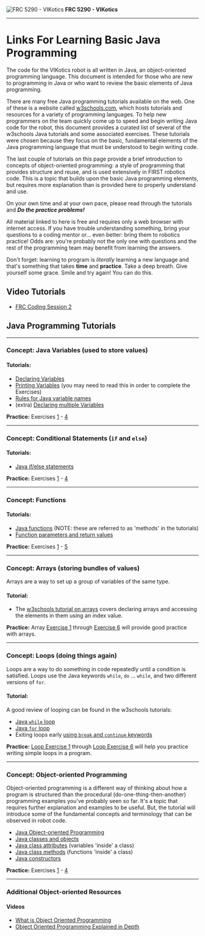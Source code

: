![FRC 5290 - VIKotics](./graphics/5920-vikotics-logo_80x80.png "FRC 5290 - VIKotics")
**FRC 5290 - VIKotics**

---

# Links For Learning Basic Java Programming

The code for the VIKotics robot is all written in Java, an object-oriented programming language.
This document is intended for those who are new to programming in Java or who want to review the
basic elements of Java programming.

There are many free Java programming tutorials available on the web.  One of these is a website
called [w3schools.com](http://www.w3schools.com), which hosts tutorials and resources for a variety
of programming languages.  To help new programmers on the team quickly come up to speed and begin
writing Java code for the robot, this document provides a curated list of several of the w3schools
Java tutorials and some associated exercises.  These tutorials were chosen because they focus on the
basic, fundamental elements of the Java programming language that must be understood to begin
writing code.

The last couple of tutorials on this page provide a brief introduction to concepts of
object-oriented programming: a style of programming that provides structure and reuse, and is used
extensively in FIRST robotics code.  This is a topic that builds upon the basic Java programming
elements, but requires more explanation than is provided here to properly understand and use.

On your own time and at your own pace, please read through the tutorials and ***Do the practice problems!***

All material linked to here is free and requires only a web browser with internet access.  If you
have trouble understanding something, bring your questions to a coding mentor or... even better:
bring them to robotics practice!  Odds are: you're probably not the only one with questions and the
rest of the programming team may benefit from learning the answers.

Don't forget: learning to program is *literally* learning a new language and that's something that
takes **time** and **practice**.  Take a deep breath.  Give yourself some grace.  Smile and try
again!  You can do this.

## Video Tutorials

- [FRC Coding Session 2](https://www.youtube.com/watch?v=xd-ii0yuMUY&list=PLdSjt0bIyfW8KPomVR9ISdbFxKAHucaDn&index=2)

## Java Programming Tutorials

---

### Concept: Java Variables (used to store values)

#### Tutorials:

- [Declaring Variables](https://www.w3schools.com/java/java_variables.asp)
- [Printing Variables](https://www.w3schools.com/java/java_variables_print.asp) (you may need to
  read this in order to complete the Exercises)
- [Rules for Java variable names](https://www.w3schools.com/java/java_variables_identifiers.asp)
- (extra) [Declaring multiple Variables](https://www.w3schools.com/java/java_variables_multiple.asp)

**Practice:** Exercises [1](https://www.w3schools.com/java/exercise.asp?filename=exercise_variables1) -
[4](https://www.w3schools.com/java/exercise.asp?filename=exercise_variables4)

---

### Concept: Conditional Statements (`if` and `else`)

#### Tutorials:

- [Java if/else statements](https://www.w3schools.com/java/java_conditions.asp)

**Practice:** Exercises [1](https://www.w3schools.com/java/exercise.asp?filename=exercise_conditions1) -
[4](https://www.w3schools.com/java/exercise.asp?filename=exercise_conditions4)

---

### Concept: Functions

#### Tutorials:

- [Java functions](https://www.w3schools.com/java/java_methods.asp) (NOTE: these
  are referred to as 'methods' in the tutorials)
- [Function parameters and return values](https://www.w3schools.com/java/java_methods_param.asp)

**Practice:** Exercises [1](https://www.w3schools.com/java/exercise.asp?filename=exercise_methods1) -
[5](https://www.w3schools.com/java/exercise.asp?filename=exercise_methods5)

---

### Concept: Arrays (storing bundles of values)

Arrays are a way to set up a group of variables of the same type.

#### Tutorial:

- The [w3schools tutorial on arrays](https://www.w3schools.com/java/java_arrays.asp) covers declaring
  arrays and accessing the elements in them using an index value.

**Practice:**
Array [Exercise 1](https://www.w3schools.com/java/exercise.asp?filename=exercise_arrays1) through
[Exercise 6](https://www.w3schools.com/java/exercise.asp?filename=exercise_arrays6) will provide
good practice with arrays.

---

### Concept: Loops (doing things again)
Loops are a way to do something in code repeatedly until a condition is satisfied.  Loops use the
Java keywords `while`, `do` ... `while`, and two different versions of `for`.

#### Tutorial:

A good review of looping can be found in the w3schools tutorials:

- [Java `while` loop](https://www.w3schools.com/java/java_while_loop.asp)
- [Java `for` loop](https://www.w3schools.com/java/java_for_loop.asp)
- Exiting loops early [using `break` and `continue` keywords](https://www.w3schools.com/java/java_break.asp)

**Practice:** [Loop Exercise 1](https://www.w3schools.com/java/exercise.asp?filename=exercise_while_loop1)
through [Loop Exercise 6](https://www.w3schools.com/java/exercise.asp?filename=exercise_while_loop6)
will help you practice writing simple loops in a program.

---

### Concept: Object-oriented Programming
Object-oriented programming is a different way of thinking about how a program is structured than
the procedural (do-one-thing-then-another) programming examples you've probably seen so far.  It's a
topic that requires further explanation and examples to be useful.  But, the tutorial will introduce
some of the fundamental concepts and terminology that can be observed in robot code.

- [Java Object-oriented Programming](https://www.w3schools.com/java/java_oop.asp)
- [Java classes and objects](https://www.w3schools.com/java/java_classes.asp)
- [Java class attributes](https://www.w3schools.com/java/java_class_attributes.asp) (variables 'inside' a class)
- [Java class methods](https://www.w3schools.com/java/java_class_methods.asp) (functions 'inside' a class)
- [Java constructors](https://www.w3schools.com/java/java_constructors.asp)

**Practice:** Exercises [1](https://www.w3schools.com/java/exercise.asp?filename=exercise_variables1) -
[4](https://www.w3schools.com/java/exercise.asp?filename=exercise_variables4)

---

### Additional Object-oriented Resources

#### Videos

- [What is Object Oriented Programming](https://www.youtube.com/watch?v=X3cFiJnxUBY)
- [Object Oriented Programming Explained in Depth](https://www.educative.io/blog/object-oriented-programming)
